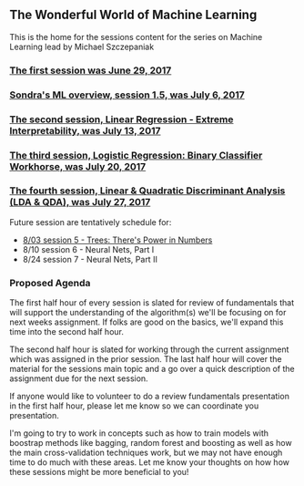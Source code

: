 ## The Wonderful World of Machine Learning
This is the home for the sessions content for the series on Machine Learning lead by Michael Szczepaniak

### [The first session was June 29, 2017](https://www.meetup.com/Fort-Collins-Data-Science/events/240483138/)
### [Sondra's ML overview, session 1.5, was July 6, 2017](https://www.meetup.com/Fort-Collins-Data-Science/events/240982515/)
### [The second session, Linear Regression - Extreme Interpretability, was July 13, 2017](https://www.meetup.com/Fort-Collins-Data-Science/events/241236268/)
### [The third session, Logistic Regression: Binary Classifier Workhorse, was July 20, 2017](https://www.meetup.com/Fort-Collins-Data-Science/events/241725026/)
### [The fourth session, Linear & Quadratic Discriminant Analysis (LDA & QDA), was July 27, 2017](https://www.meetup.com/Fort-Collins-Data-Science/events/241919131/)

Future session are tentatively schedule for:

- [8/03 session 5 - Trees: There's Power in Numbers](https://www.meetup.com/Fort-Collins-Data-Science/events/242129152/)
- 8/10 session 6 - Neural Nets, Part I
- 8/24 session 7 - Neural Nets, Part II

### Proposed Agenda

The first half hour of every session is slated for review of fundamentals that will support the understanding of the algorithm(s) we'll be focusing on for next weeks assignment. If folks are good on the basics, we'll expand this time into the second half hour.

The second half hour is slated for working through the current assignment which was assigned in the prior session. The last half hour will cover the material for the sessions main topic and a go over a quick description of the assignment due for the next session.

If anyone would like to volunteer to do a review fundamentals presentation in the first half hour, please let me know so we can coordinate you presentation.

I'm going to try to work in concepts such as how to train models with boostrap methods like bagging, random forest and boosting as well as how the main cross-validation techniques work, but we may not have enough time to do much with these areas. Let me know your thoughts on how how these sessions might be more beneficial to you!